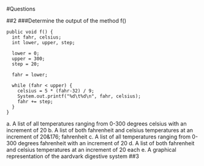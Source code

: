 #Questions

##2
###Determine the output of the method f()
<pre><code>public void f() {
  int fahr, celsius;
  int lower, upper, step;
  
  lower = 0;
  upper = 300;
  step = 20;
  
  fahr = lower;

  while (fahr &#60; upper) {
    celsius = 5 * (fahr-32) / 9;
    System.out.printf("%d\t%d\n", fahr, celsius);
    fahr += step;
  }
}
</code></pre>
a. A list of all temperatures ranging from 0-300 degrees celsius with an increment of 20
b. A list of both fahrenheit and celsius temperatures at an increment of 20&176; fahrenheit
c. A list of all temperatures ranging from 0-300 degrees fahrenheit with an increment of 20
d. A list of both fahrenheit and celsius temperatures at an increment of 20 each
e. A graphical representation of the aardvark digestive system 
##3
###